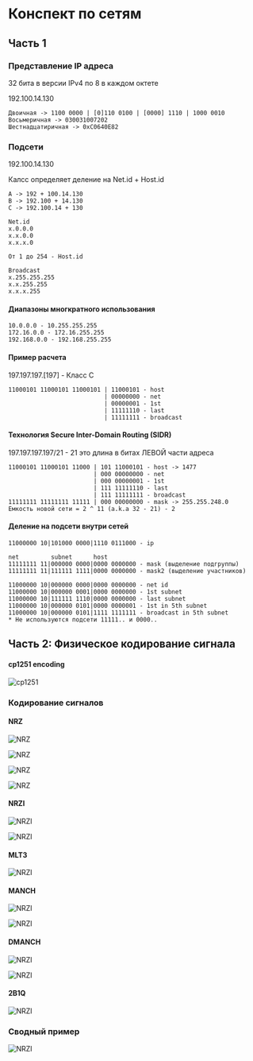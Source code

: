 # Конспект по сетям

## Часть 1

### Представление IP адреса

32 бита в версии IPv4 по 8 в каждом октете

192.100.14.130 
```
Двоичная -> 1100 0000 | [0]110 0100 | [0000] 1110 | 1000 0010
Восьмеричная -> 030031007202
Шестнадцатиричная -> 0xC0640E82
```

### Подсети

192.100.14.130

Калсс определяет деление на Net.id + Host.id
```
A -> 192 + 100.14.130
B -> 192.100 + 14.130
C -> 192.100.14 + 130

Net.id
x.0.0.0
x.x.0.0
x.x.x.0

От 1 до 254 - Host.id

Broadcast
x.255.255.255
x.x.255.255
x.x.x.255
```

#### Диапазоны многкратного использования
```
10.0.0.0 - 10.255.255.255
172.16.0.0 - 172.16.255.255
192.168.0.0 - 192.168.255.255
```

#### Пример расчета

197.197.197.[197] - Класс C

```
11000101 11000101 11000101 | 11000101 - host
                           | 00000000 - net
                           | 00000001 - 1st
                           | 11111110 - last
                           | 11111111 - broadcast
```

#### Технология Secure Inter-Domain Routing (SIDR)

197.197.197.197/21 - 21 это длина в битах ЛЕВОЙ части адреса

```
11000101 11000101 11000 | 101 11000101 - host -> 1477
                        | 000 00000000 - net
                        | 000 00000001 - 1st
                        | 111 11111110 - last
                        | 111 11111111 - broadcast
11111111 11111111 11111 | 000 00000000 - mask -> 255.255.248.0
Емкость новой сети = 2 ^ 11 (a.k.a 32 - 21) - 2
```

#### Деление на подсети внутри сетей
```
11000000 10|101000 0000|1110 0111000 - ip

net         subnet      host
11111111 11|000000 0000|0000 0000000 - mask (выделение подгруппы)
11111111 11|111111 1111|0000 0000000 - mask2 (выделение участников) 

11000000 10|000000 0000|0000 0000000 - net id
11000000 10|000000 0001|0000 0000000 - 1st subnet
11000000 10|111111 1110|0000 0000000 - last subnet
11000000 10|000000 0101|0000 0000001 - 1st in 5th subnet
11000000 10|000000 0101|1111 1111111 - broadcast in 5th subnet
* Не используются подсети 11111.. и 0000..
```

## Часть 2: Физическое кодирование сигнала

#### cp1251 encoding

![cp1251](images/cp1251.png)

### Кодирование сигналов

#### NRZ

![NRZ](images/nrz.png)

![NRZ](images/nrz2.png)

![NRZ](images/nrz3.png)

![NRZ](images/nrz_shift.png)

#### NRZI

![NRZI](images/nrzi.png)

![NRZI](images/nrzi2.png)

#### MLT3

![NRZI](images/mlt-3.png)

#### MANCH

![NRZI](images/manch.png)

![NRZI](images/manch2.png)

#### DMANCH

![NRZI](images/dmanch.png)

![NRZI](images/dmanch2.png)

#### 2B1Q

![NRZI](images/2b1q.png)

### Сводный пример

![NRZI](images/all_together.png)

